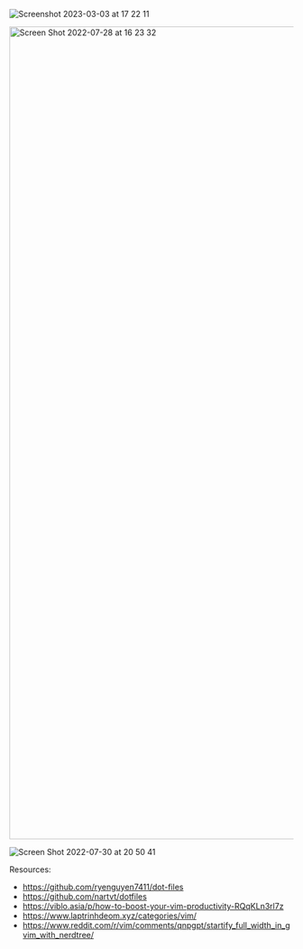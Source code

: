 ![Screenshot 2023-03-03 at 17 22 11](https://user-images.githubusercontent.com/55375876/222695758-02b707e9-5e86-4c0f-be1c-7773e8349b83.png)

<img width="1440" alt="Screen Shot 2022-07-28 at 16 23 32" src="https://user-images.githubusercontent.com/55375876/181916036-8da2250b-a00b-432d-94bf-e08c87233bed.png">

![Screen Shot 2022-07-30 at 20 50 41](https://user-images.githubusercontent.com/55375876/181917434-9938ffdf-fd8f-4924-a07c-f84429de4198.png)

Resources:
- https://github.com/ryenguyen7411/dot-files
- https://github.com/nartvt/dotfiles
- https://viblo.asia/p/how-to-boost-your-vim-productivity-RQqKLn3rl7z
- https://www.laptrinhdeom.xyz/categories/vim/
- https://www.reddit.com/r/vim/comments/qnpgpt/startify_full_width_in_gvim_with_nerdtree/

